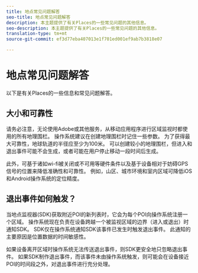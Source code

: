```yaml
---
title: 地点常见问题解答
seo-title: 地点常见问题解答
description: 本主题提供了有关Places的一些常见问题的其他信息。
seo-description: 本主题提供了有关Places的一些常见问题的其他信息。
translation-type: tm+mt
source-git-commit: ef3d77eba407013e1f701ed001ef9ab7b3818e07

---
```



# 地点常见问题解答

以下是有关Places的一些信息和常见问题解答。

## 大小和可靠性

请务必注意，无论使用Adobe或其他服务，从移动应用程序进行区域监视时都使用的所有地理围栏。 操作系统建议在创建地理围栏时记住一些参数。 为了获得最大可靠性，地球轨道的半径应至少为100米。 可以创建较小的地理围栏，但进入和退出事件可能不会生成，或者可能在用户停止移动一段时间后生成。

此外，可基于诸如wi-fi被关闭或不可用等硬件条件以及基于设备相对于妨碍GPS信号的位置来降低准确性和可靠性。 例如，山区、城市环境和室内区域可降低iOS和Android操作系统的定位精度。

## 退出事件如何触发？

当地点监视器(SDK)获取附近POI的新列表时，它会为每个POI向操作系统注册一个区域。 操作系统现在负责在设备跨越一个被监视区域的边界（进入或退出）时通知SDK。 SDK仅在操作系统通知SDK该事件已发生时触发退出事件。 此通知的主要原因是位置数据的时间敏感性。

如果设备离开区域时操作系统无法传送退出事件，则SDK更安全地只忽略退出事件。 如果SDK制作退出事件，而该事件未由操作系统触发，则可能会在设备接近POI的时间段之外，对退出事件进行充分处理。

